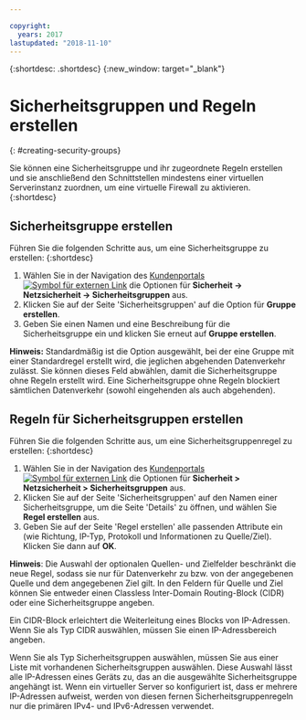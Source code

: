 ```yaml
---

copyright:
  years: 2017
lastupdated: "2018-11-10"
---
```


{:shortdesc: .shortdesc}
{:new_window: target="_blank"}


# Sicherheitsgruppen und Regeln erstellen
{: #creating-security-groups}

Sie können eine Sicherheitsgruppe und ihr zugeordnete Regeln erstellen und sie anschließend den Schnittstellen mindestens einer virtuellen Serverinstanz zuordnen, um eine virtuelle Firewall zu aktivieren.
{:shortdesc}

## Sicherheitsgruppe erstellen

Führen Sie die folgenden Schritte aus, um eine Sicherheitsgruppe zu erstellen:
{:shortdesc}
 
1. Wählen Sie in der Navigation des [Kundenportals ![Symbol für externen Link](../../icons/launch-glyph.svg "Symbol für externen Link")](https://control.softlayer.com/) die Optionen für **Sicherheit -> Netzsicherheit -> Sicherheitsgruppen** aus.
2. Klicken Sie auf der Seite 'Sicherheitsgruppen' auf die Option für **Gruppe erstellen**.
3. Geben Sie einen Namen und eine Beschreibung für die Sicherheitsgruppe ein und klicken Sie erneut auf **Gruppe erstellen**.

**Hinweis:** Standardmäßig ist die Option ausgewählt, bei der eine Gruppe mit einer Standardregel erstellt wird, die jeglichen abgehenden Datenverkehr zulässt. Sie können dieses Feld abwählen, damit die Sicherheitsgruppe ohne Regeln erstellt wird. Eine Sicherheitsgruppe ohne Regeln blockiert sämtlichen Datenverkehr (sowohl eingehenden als auch abgehenden).

## Regeln für Sicherheitsgruppen erstellen

Führen Sie die folgenden Schritte aus, um eine Sicherheitsgruppenregel zu erstellen:
{:shortdesc}

1. Wählen Sie in der Navigation des [Kundenportals ![Symbol für externen Link](../../icons/launch-glyph.svg "Symbol für externen Link")](https://control.softlayer.com/) die Optionen für **Sicherheit > Netzsicherheit > Sicherheitsgruppen** aus. 
2. Klicken Sie auf der Seite 'Sicherheitsgruppen' auf den Namen einer Sicherheitsgruppe, um die Seite 'Details' zu öffnen, und wählen Sie **Regel erstellen** aus.
3. Geben Sie auf der Seite 'Regel erstellen' alle passenden Attribute ein (wie Richtung, IP-Typ, Protokoll und Informationen zu Quelle/Ziel). Klicken Sie dann auf **OK**.

**Hinweis**: Die Auswahl der optionalen Quellen- und Zielfelder beschränkt die neue Regel, sodass sie nur für Datenverkehr zu bzw. von der angegebenen Quelle und dem angegebenen Ziel gilt.  In den Feldern für Quelle und Ziel können Sie entweder einen Classless Inter-Domain Routing-Block (CIDR) oder eine Sicherheitsgruppe angeben. 

Ein CIDR-Block erleichtert die Weiterleitung eines Blocks von IP-Adressen.  Wenn Sie als Typ CIDR auswählen, müssen Sie einen IP-Adressbereich angeben. 

Wenn Sie als Typ Sicherheitsgruppen auswählen, müssen Sie aus einer Liste mit vorhandenen Sicherheitsgruppen auswählen. Diese Auswahl lässt alle IP-Adressen eines Geräts zu, das an die ausgewählte Sicherheitsgruppe angehängt ist. Wenn ein virtueller Server so konfiguriert ist, dass er mehrere IP-Adressen aufweist, werden von diesen fernen Sicherheitsgruppenregeln nur die primären IPv4- und IPv6-Adressen verwendet.

